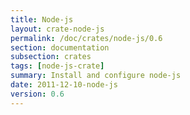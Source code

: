 ```yaml
---
title: Node-js
layout: crate-node-js
permalink: /doc/crates/node-js/0.6
section: documentation
subsection: crates
tags: [node-js-crate]
summary: Install and configure node-js
date: 2011-12-10-node-js
version: 0.6
---
```

